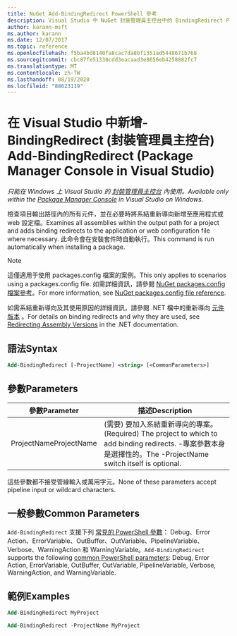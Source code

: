```yaml
---
title: NuGet Add-BindingRedirect PowerShell 參考
description: Visual Studio 中 NuGet 封裝管理員主控台中的 BindingRedirect PowerShell 命令參考。
author: karann-msft
ms.author: karann
ms.date: 12/07/2017
ms.topic: reference
ms.openlocfilehash: f5ba4bd8140fa8cac7da8bf1351ad5448671b768
ms.sourcegitcommit: cbc87fe51330cdd3eacaad3e8656eb4258882fc7
ms.translationtype: MT
ms.contentlocale: zh-TW
ms.lasthandoff: 08/19/2020
ms.locfileid: "88623119"
---
```

# <a name="add-bindingredirect-package-manager-console-in-visual-studio"></a><span data-ttu-id="fe221-103">在 Visual Studio 中新增-BindingRedirect (封裝管理員主控台) </span><span class="sxs-lookup"><span data-stu-id="fe221-103">Add-BindingRedirect (Package Manager Console in Visual Studio)</span></span>

<span data-ttu-id="fe221-104">*只能在 Windows 上 Visual Studio 的 [封裝管理員主控台](../../consume-packages/install-use-packages-powershell.md) 內使用。*</span><span class="sxs-lookup"><span data-stu-id="fe221-104">*Available only within the [Package Manager Console](../../consume-packages/install-use-packages-powershell.md) in Visual Studio on Windows.*</span></span>

<span data-ttu-id="fe221-105">檢查項目輸出路徑內的所有元件，並在必要時將系結重新導向新增至應用程式或 web 設定檔。</span><span class="sxs-lookup"><span data-stu-id="fe221-105">Examines all assemblies within the output path for a project and adds binding redirects to the application or web configuration file where necessary.</span></span> <span data-ttu-id="fe221-106">此命令會在安裝套件時自動執行。</span><span class="sxs-lookup"><span data-stu-id="fe221-106">This command is run automatically when installing a package.</span></span>

> [!NOTE]
> <span data-ttu-id="fe221-107">這僅適用于使用 packages.config 檔案的案例。</span><span class="sxs-lookup"><span data-stu-id="fe221-107">This only applies to scenarios using a packages.config file.</span></span> <span data-ttu-id="fe221-108">如需詳細資訊，請參閱 [NuGet packages.config 檔案參考](~/reference/packages-config.md)。</span><span class="sxs-lookup"><span data-stu-id="fe221-108">For more information, see [NuGet packages.config file reference](~/reference/packages-config.md).</span></span>

<span data-ttu-id="fe221-109">如需系結重新導向及其使用原因的詳細資訊，請參閱 .NET 檔中的重新導向 [元件版本](/dotnet/framework/configure-apps/redirect-assembly-versions) 。</span><span class="sxs-lookup"><span data-stu-id="fe221-109">For details on binding redirects and why they are used, see [Redirecting Assembly Versions](/dotnet/framework/configure-apps/redirect-assembly-versions) in the .NET documentation.</span></span>

## <a name="syntax"></a><span data-ttu-id="fe221-110">語法</span><span class="sxs-lookup"><span data-stu-id="fe221-110">Syntax</span></span>

```ps
Add-BindingRedirect [-ProjectName] <string> [<CommonParameters>]
```

## <a name="parameters"></a><span data-ttu-id="fe221-111">參數</span><span class="sxs-lookup"><span data-stu-id="fe221-111">Parameters</span></span>

| <span data-ttu-id="fe221-112">參數</span><span class="sxs-lookup"><span data-stu-id="fe221-112">Parameter</span></span> | <span data-ttu-id="fe221-113">描述</span><span class="sxs-lookup"><span data-stu-id="fe221-113">Description</span></span> |
| --- | --- |
| <span data-ttu-id="fe221-114">ProjectName</span><span class="sxs-lookup"><span data-stu-id="fe221-114">ProjectName</span></span> | <span data-ttu-id="fe221-115"> (需要) 要加入系結重新導向的專案。</span><span class="sxs-lookup"><span data-stu-id="fe221-115">(Required) The project to which to add binding redirects.</span></span> <span data-ttu-id="fe221-116">-專案參數本身是選擇性的。</span><span class="sxs-lookup"><span data-stu-id="fe221-116">The -ProjectName switch itself is optional.</span></span> |

<span data-ttu-id="fe221-117">這些參數都不接受管線輸入或萬用字元。</span><span class="sxs-lookup"><span data-stu-id="fe221-117">None of these parameters accept pipeline input or wildcard characters.</span></span>

## <a name="common-parameters"></a><span data-ttu-id="fe221-118">一般參數</span><span class="sxs-lookup"><span data-stu-id="fe221-118">Common Parameters</span></span>

<span data-ttu-id="fe221-119">`Add-BindingRedirect` 支援下列 [常見的 PowerShell 參數](https://go.microsoft.com/fwlink/?LinkID=113216)： Debug、Error Action、ErrorVariable、OutBuffer、OutVariable、PipelineVariable、Verbose、WarningAction 和 WarningVariable。</span><span class="sxs-lookup"><span data-stu-id="fe221-119">`Add-BindingRedirect` supports the following [common PowerShell parameters](https://go.microsoft.com/fwlink/?LinkID=113216): Debug, Error Action, ErrorVariable, OutBuffer, OutVariable, PipelineVariable, Verbose, WarningAction, and WarningVariable.</span></span>

## <a name="examples"></a><span data-ttu-id="fe221-120">範例</span><span class="sxs-lookup"><span data-stu-id="fe221-120">Examples</span></span>

```ps
Add-BindingRedirect MyProject

Add-BindingRedirect -ProjectName MyProject
```
